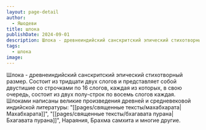 ```yaml
---
layout: page-detail
author:
  - Яшодеви
title: шлока
publishDate: 2024-09-01
description: Шлока - древнеиндийский санскритский эпический стихотворный размер. Состоит из тридцати двух слогов и представляет собой двустишие со строчками по 16 слогов, каждая из которых, в свою очередь, состоит из двух полу-строк по восемь слогов каждая.
tags:
  - шлока
image:
---
```

Шлока - древнеиндийский санскритский эпический стихотворный размер. Состоит из тридцати двух слогов и представляет собой двустишие со строчками по 16 слогов, каждая из которых, в свою очередь, состоит из двух полу-строк по восемь слогов каждая. Шлоками написаны великие произведения древней и средневековой индийской литературы: "[[pages/священные тексты/махабхарата|Махабхарата]]", "[[pages/священные тексты/бхагавата пурана|Бхагавата пурана]]", Нараяния, Брахма самхита и многие другие.

